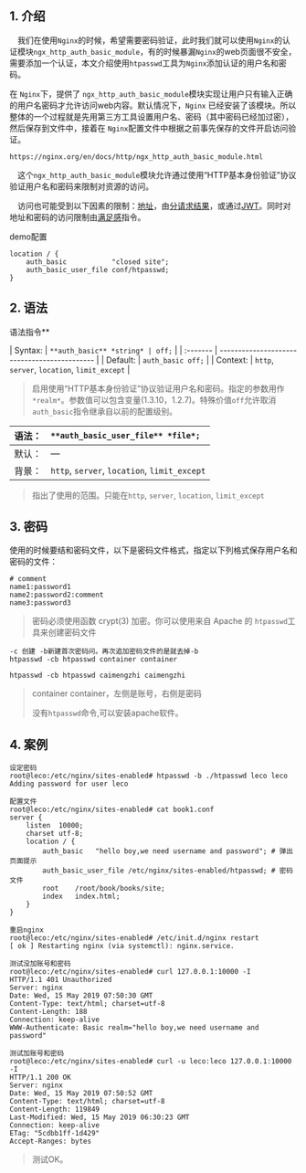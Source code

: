 ## 1. 介绍

 我们在使用`Nginx`的时候，希望需要密码验证，此时我们就可以使用`Nginx`的认证模块`ngx_http_auth_basic_module`，有的时候暴漏`Nginx`的web页面很不安全，需要添加一个认证，本文介绍使用`htpasswd`工具为`Nginx`添加认证的用户名和密码。

在 `Nginx`下，提供了 `ngx_http_auth_basic_module`模块实现让用户只有输入正确的用户名密码才允许访问web内容。默认情况下，`Nginx` 已经安装了该模块。所以整体的一个过程就是先用第三方工具设置用户名、密码（其中密码已经加过密），然后保存到文件中，接着在 `Nginx`配置文件中根据之前事先保存的文件开启访问验证。

```
https://nginx.org/en/docs/http/ngx_http_auth_basic_module.html
```

 这个`ngx_http_auth_basic_module`模块允许通过使用“HTTP基本身份验证”协议验证用户名和密码来限制对资源的访问。

 访问也可能受到以下因素的限制：[地址](https://nginx.org/en/docs/http/ngx_http_access_module.html)，由[分请求结果](https://nginx.org/en/docs/http/ngx_http_auth_request_module.html)，或通过[JWT](https://nginx.org/en/docs/http/ngx_http_auth_jwt_module.html)。同时对地址和密码的访问限制由[满足感](https://nginx.org/en/docs/http/ngx_http_core_module.html#satisfy)指令。

demo配置

```
location / {
    auth_basic           "closed site";
    auth_basic_user_file conf/htpasswd;
}
```

## 2. 语法

语法指令**

| Syntax:  | `**auth_basic** *string* | off;`             |
| :------- | -------------------------------------------- |
| Default: | `auth_basic off;`                            |
| Context: | `http`, `server`, `location`, `limit_except` |

> 启用使用“HTTP基本身份验证”协议验证用户名和密码。指定的参数用作`*realm*`。参数值可以包含变量(1.3.10，1.2.7)。特殊价值`off`允许取消`auth_basic`指令继承自以前的配置级别。

| 语法： | `**auth_basic_user_file** *file*;`           |
| :----- | :------------------------------------------- |
| 默认： | —                                            |
| 背景： | `http`, `server`, `location`, `limit_except` |

> 指出了使用的范围。只能在`http`, `server`, `location`, `limit_except`

## 3. 密码

使用的时候要结和密码文件，以下是密码文件格式，指定以下列格式保存用户名和密码的文件：

```
# comment
name1:password1
name2:password2:comment
name3:password3
```

> 密码必须使用函数 crypt(3) 加密。你可以使用来自 Apache 的 `htpasswd`工具来创建密码文件

```
-c 创建 -b新建首次密码问。再次追加密码文件的是就去掉-b
htpasswd -cb htpasswd container container

htpasswd -cb htpasswd caimengzhi caimengzhi
```

> container container，左侧是账号，右侧是密码
>
> 没有`htpasswd`命令,可以安装apache软件。

## 4. 案例

```
设定密码
root@leco:/etc/nginx/sites-enabled# htpasswd -b ./htpasswd leco leco
Adding password for user leco

配置文件
root@leco:/etc/nginx/sites-enabled# cat book1.conf 
server {
    listen  10000;
    charset utf-8;
    location / {    
        auth_basic   "hello boy,we need username and password"; # 弹出页面提示
        auth_basic_user_file /etc/nginx/sites-enabled/htpasswd; # 密码文件
        root    /root/book/books/site;
        index   index.html;
    }
}

重启nginx
root@leco:/etc/nginx/sites-enabled# /etc/init.d/nginx restart
[ ok ] Restarting nginx (via systemctl): nginx.service.

测试没加账号和密码
root@leco:/etc/nginx/sites-enabled# curl 127.0.0.1:10000 -I
HTTP/1.1 401 Unauthorized
Server: nginx
Date: Wed, 15 May 2019 07:50:30 GMT
Content-Type: text/html; charset=utf-8
Content-Length: 188
Connection: keep-alive
WWW-Authenticate: Basic realm="hello boy,we need username and password"

测试加账号和密码
root@leco:/etc/nginx/sites-enabled# curl -u leco:leco 127.0.0.1:10000 -I
HTTP/1.1 200 OK
Server: nginx
Date: Wed, 15 May 2019 07:50:52 GMT
Content-Type: text/html; charset=utf-8
Content-Length: 119849
Last-Modified: Wed, 15 May 2019 06:30:23 GMT
Connection: keep-alive
ETag: "5cdbb1ff-1d429"
Accept-Ranges: bytes
```

> 测试OK。